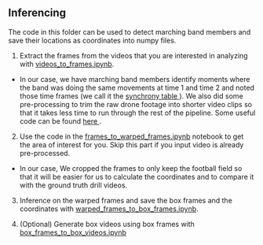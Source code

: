 ## Inferencing

The code in this folder can be used to detect marching band members and save their locations as coordinates into numpy files. 

1. Extract the frames from the videos that you are interested in analyzing with [videos_to_frames.ipynb](videos_to_frames.ipynb).

- In our case, we have marching band members identify moments where the band was doing the same movements at time 1 and time 2 and noted those time frames (we call it the <a href="https://docs.google.com/spreadsheets/d/1rupKVdS-l-eAkqmV4vzzu9JArVNMc1ydyCLtdegbooQ/edit#gid=0"> synchrony table </a>). We also did some pre-processing to trim the raw drone footage into shorter video clips so that it takes less time to run through the rest of the pipeline. Some useful code can be found <a href="https://stackoverflow.com/questions/37317140/how-can-i-efficiently-cut-out-part-of-a-video"> here </a>.

2.  Use the code in the [frames_to_warped_frames.ipynb](frames_to_warped_frames.ipynb) notebook to get the area of interest for you. Skip this part if you input video is already pre-processed.

- In our case, We cropped the frames to only keep the football field so that it will be easier for us to calculate the coordinates and to compare it with the ground truth drill videos. 

3. Inference on the warped frames and save the box frames and the coordinates with [warped_frames_to_box_frames.ipynb](warped_frames_to_box_frames.ipynb).

4. (Optional) Generate box videos using box frames with [box_frames_to_box_videos.ipynb](box_frames_to_box_videos.ipynb)
